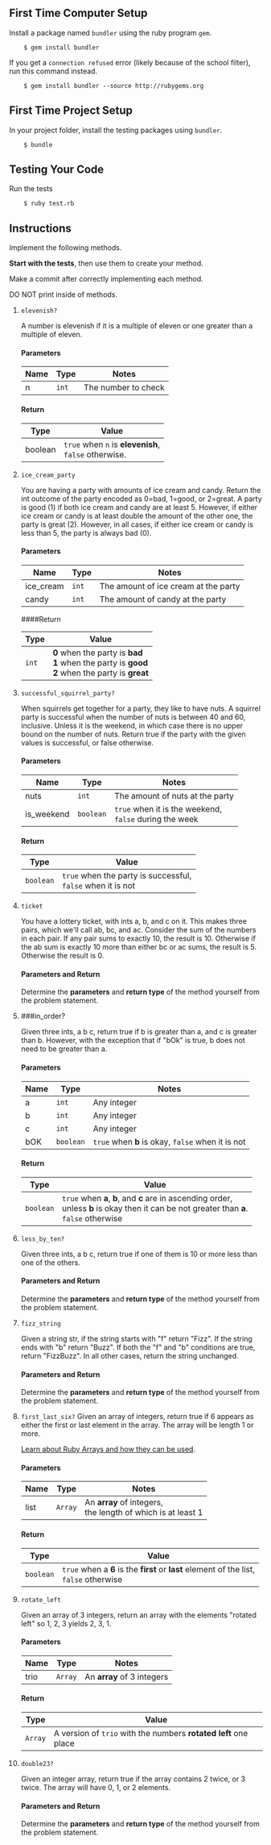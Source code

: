 ## First Time Computer Setup

Install a package named `bundler` using the ruby program `gem`.

```
    $ gem install bundler
```

If you get a `connection refused` error (likely because of the school filter),
run this command instead.

```
    $ gem install bundler --source http://rubygems.org
```


## First Time Project Setup

In your project folder, install the testing packages using `bundler`.

```
    $ bundle
```

## Testing Your Code

Run the tests

```
    $ ruby test.rb
```


## Instructions

Implement the following methods. 

**Start with the tests**, then use them to create your method.

Make a commit after correctly implementing each method.

DO NOT print inside of methods.

1. `elevenish?`

    A number is elevenish if it is a multiple of eleven or one greater than a multiple of eleven.

    #### Parameters

    <table>
        <th>Name</th>
        <th>Type</th>
        <th>Notes</th>
        <tbody>
            <tr>
                <td>n</td>
                <td><code>int</code></td>
                <td>The number to check</td>
            </tr>
        </tbody>
    </table>

    #### Return
    
    <table>
        <th>Type</th>
        <th>Value</th>
        <tbody>
            <tr>
                <td>boolean</td>
                <td><code>true</code> when <code>n</code> is <strong>elevenish</strong>, <br><code>false</code> otherwise.</td>
            </tr>
        </tbody>
    </table>
2. `ice_cream_party`

    You are having a party with amounts of ice cream and candy. Return the int outcome of the party encoded as 0=bad, 1=good, or 2=great. A party is good (1) if both ice cream and candy are at least 5. However, if either ice cream or candy is at least double the amount of the other one, the party is great (2). However, in all cases, if either ice cream or candy is less than 5, the party is always bad (0).

    #### Parameters

    <table>
        <th>Name</th>
        <th>Type</th>
        <th>Notes</th>
        <tbody>
            <tr>
                <td>ice_cream</td>
                <td><code>int</code></td>
                <td>The amount of ice cream at the party</td>
            </tr>
            <tr>
                <td>candy</td>
                <td><code>int</code></td>
                <td>The amount of candy at the party</td>
            </tr>
        </tbody>
    </table>

    ####Return

    <table>
        <th>Type</th>
        <th>Value</th>
        <tbody>
            <tr>
                <td><code>int</code></td>
                <td><strong>0</strong> when the party is <strong>bad</strong><br><strong>1</strong> when the party is <strong>good</strong><br><strong>2</strong> when the party is <strong>great</strong></td>
            </tr>
        </tbody>
    </table>
3. `successful_squirrel_party?`

    When squirrels get together for a party, they like to have nuts. A squirrel party is successful when the number of nuts is between 40 and 60, inclusive. Unless it is the weekend, in which case there is no upper bound on the number of nuts. Return true if the party with the given values is successful, or false otherwise.

    #### Parameters

    <table>
        <th>Name</th>
        <th>Type</th>
        <th>Notes</th>
        <tbody>
            <tr>
                <td>nuts</td>
                <td><code>int</code></td>
                <td>The amount of nuts at the party</td>
            </tr>
            <tr>
                <td>is_weekend</td>
                <td><code>boolean</code></td>
                <td><code>true</code> when it is the weekend, <br><code>false</code> during the week</td>
            </tr>
        </tbody>
    </table>

    #### Return

    <table>
        <th>Type</th>
        <th>Value</th>
        <tbody>
            <tr>
                <td><code>boolean</code></td>
                <td><code>true</code> when the party is successful, <br><code>false</code> when it is not</td>
            </tr>
        </tbody>
    </table>
4. `ticket`

    You have a lottery ticket, with ints a, b, and c on it. This makes three pairs, which we'll call ab, bc, and ac. Consider the sum of the numbers in each pair. If any pair sums to exactly 10, the result is 10. Otherwise if the ab sum is exactly 10 more than either bc or ac sums, the result is 5. Otherwise the result is 0.

    #### Parameters and Return
    Determine the **parameters** and **return type** of the method yourself from the problem statement.
5. ###in_order?

    Given three ints, a b c, return true if b is greater than a, and c is greater than b. However, with the exception that if "bOk" is true, b does not need to be greater than a.

    #### Parameters

    <table>
        <th>Name</th>
        <th>Type</th>
        <th>Notes</th>
        <tbody>
            <tr>
                <td>a</td>
                <td><code>int</code></td>
                <td>Any integer</td>
            </tr>
            <tr>
                <td>b</td>
                <td><code>int</code></td>
                <td>Any integer</td>
            </tr>
            <tr>
                <td>c</td>
                <td><code>int</code></td>
                <td>Any integer</td>
            </tr>
            <tr>
                <td>bOK</td>
                <td><code>boolean</code></td>
                <td><code>true</code> when <strong>b</strong> is okay, <code>false</code> when it is not</td>
            </tr>
        </tbody>
    </table>

    #### Return

    <table>
        <th>Type</th>
        <th>Value</th>
        <tbody>
            <tr>
                <td><code>boolean</code></td>
                <td><code>true</code> when <strong>a</strong>, <strong>b</strong>, and <strong>c</strong> are in ascending order, <br> unless <strong>b</strong> is okay then it can be not greater than <strong>a</strong>. <br> <code>false</code> otherwise<br></td>
            </tr>
        </tbody>
    </table>
6. `less_by_ten?`

    Given three ints, a b c, return true if one of them is 10 or more less than one of the others.

    #### Parameters and Return
    Determine the **parameters** and **return type** of the method yourself from the problem statement.
7. `fizz_string`

    Given a string str, if the string starts with "f" return "Fizz". If the string ends with "b" return "Buzz". If both the "f" and "b" conditions are true, return "FizzBuzz". In all other cases, return the string unchanged.

    #### Parameters and Return
    Determine the **parameters** and **return type** of the method yourself from the problem statement.
8. `first_last_six?`
  Given an array of integers, return true if 6 appears as either the first or last element in the array. The array will be length 1 or more.

    [Learn about Ruby Arrays and how they can be used](https://ruby-doc.org/core-2.2.0/Array.html).

    #### Parameters

    <table>
        <th>Name</th>
        <th>Type</th>
        <th>Notes</th>
        <tbody>
            <tr>
                <td>list</td>
                <td><code>Array</code></td>
                <td>An <strong>array</strong> of integers, <br>the length of which is at least 1</td>
            </tr>
        </tbody>
    </table>

    #### Return

    <table>
        <th>Type</th>
        <th>Value</th>
        <tbody>
            <tr>
                <td><code>boolean</code></td>
                <td><code>true</code> when a <strong>6</strong> is the <strong>first</strong> or <strong>last</strong> element of the list, <br><code>false</code> otherwise</td>
            </tr>
        </tbody>
    </table>
9. `rotate_left`

    Given an array of 3 integers, return an array with the elements "rotated left" so 1, 2, 3 yields 2, 3, 1.

    #### Parameters

    <table>
        <th>Name</th>
        <th>Type</th>
        <th>Notes</th>
        <tbody>
            <tr>
                <td>trio</td>
                <td><code>Array</code></td>
                <td>An <strong>array</strong> of 3 integers</td>
            </tr>
        </tbody>
    </table>

    #### Return

    <table>
        <th>Type</th>
        <th>Value</th>
        <tbody>
            <tr>
                <td><code>Array</code></td>
                <td>A version of <code>trio</code> with the numbers <strong>rotated left</strong> one place</td>
            </tr>
        </tbody>
    </table>
10. `double23?`

    Given an integer array, return true if the array contains 2 twice, or 3 twice. The array will have 0, 1, or 2 elements.

    #### Parameters and Return
    Determine the **parameters** and **return type** of the method yourself from the problem statement.
